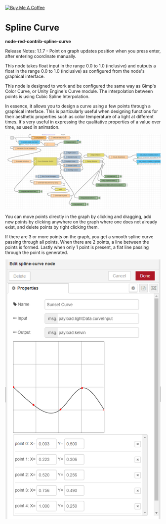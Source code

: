 <a href="https://www.buymeacoffee.com/DXdQf4w" target="_blank"><img src="https://www.buymeacoffee.com/assets/img/custom_images/yellow_img.png" alt="Buy Me A Coffee"></a>

# Spline Curve
**node-red-contrib-spline-curve**

Release Notes:
1.1.7 - Point on graph updates position when you press enter, after entering coordinate manually.

This node takes float input in the range 0.0 to 1.0 (inclusive) and outputs a float in the range 0.0 to 1.0 (inclusive) as configured from the node's graphical interface.

This node is designed to work and be configured the same way as Gimp's Color Curve, or Unity Engine's Curve module.  The interpolation between points is using Cubic Spline Interpolation.

In essence, it allows you to design a curve using a few points through a graphical interface.  This is particularly useful when designing functions for their aesthetic properties such as color temperature of a light at different times. It's very useful in expressing the qualitative properties of a value over time, as used in animation.

![Alt text](https://raw.githubusercontent.com/jcronq/node-red-contrib-spline-curve/master/images/ColorTemperature_practical.PNG)

You can move points directly in the graph by clicking and dragging, add new points by clicking anywhere on the graph where one does not already exist, and delete points by right clicking them.

If there are 3 or more points on the graph, you get a smooth spline curve passing through all points.  When there are 2 points, a line between the points is formed. Lastly when only 1 point is present, a flat line passing through the point is generated.

![Alt text](https://raw.githubusercontent.com/jcronq/node-red-contrib-spline-curve/master/images/sunsetCurve_edit.PNG)

